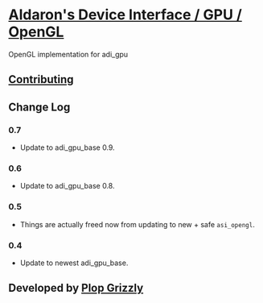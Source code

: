 # [Aldaron's Device Interface / GPU / OpenGL](https://crates.io/crates/adi_gpu_opengl)
OpenGL implementation for adi_gpu

## [Contributing](http://plopgrizzly.com/contributing/en#contributing)

## Change Log
### 0.7
* Update to adi\_gpu\_base 0.9.

### 0.6
* Update to adi\_gpu\_base 0.8.

### 0.5
* Things are actually freed now from updating to new + safe `asi_opengl`.

### 0.4
* Update to newest adi\_gpu\_base.

## Developed by [Plop Grizzly](http://plopgrizzly.com)
